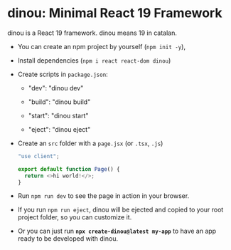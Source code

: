 # **dinou**: Minimal React 19 Framework

dinou is a React 19 framework. dinou means 19 in catalan.

- You can create an npm project by yourself (`npm init -y`),

- Install dependencies (`npm i react react-dom dinou`)

- Create scripts in `package.json`:

  - "dev": "dinou dev"

  - "build": "dinou build"

  - "start": "dinou start"

  - "eject": "dinou eject"

- Create an `src` folder with a `page.jsx` (or `.tsx`, `.js`)

  ```typescript
  "use client";

  export default function Page() {
    return <>hi world!</>;
  }
  ```

- Run `npm run dev` to see the page in action in your browser.

- If you run `npm run eject`, dinou will be ejected and copied to your root project folder, so you can customize it.

- Or you can just run **`npx create-dinou@latest my-app`** to have an app ready to be developed with dinou.
